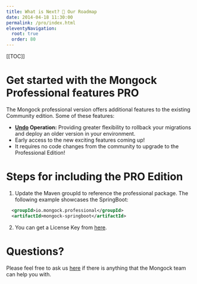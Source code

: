 ```yaml
---
title: What is Next? 🚀 Our Roadmap  
date: 2014-04-18 11:30:00 
permalink: /pro/index.html
eleventyNavigation:
  root: true
  order: 80
---
```


[[TOC]]

# Get started with the Mongock Professional features <span class="professional">PRO</span> 

The Mongock professional version offers additional features to the existing Community edition. Some of these features:
- <b><a href="/cli/operations/index.html#undo-pro">Undo</a> Operation:</b> Providing greater flexibility to rollback your migrations and deploy an older version in your environment.
- Early access to the new exciting features coming up! 
- It requires  no code changes from the community to upgrade to the Professional Edition!

# Steps for including the PRO Edition

1. Update the Maven groupId to reference the professional package. The following example showcases the SpringBoot:
```XML
  <groupId>io.mongock.professional</groupId>
  <artifactId>mongock-springboot</artifactId>
```
2. You can get a License Key from [here](registration).


# Questions? 

Please feel free to ask us [here](mailto:dev@cloudyrock.io) if there is anything that the Mongock team can help you with. 